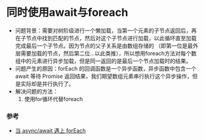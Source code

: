 # 同时使用await与foreach
- 问题背景：需要对树阶级进行一个懒加载，当第一个元素的子节点返回后，再在子节点中找到匹配的节点，然后对这个子节点进行加载，以此循环直至加载完成最后一个子节点。因为节点的父子关系是由数组存储的
（即第一位是最外层需要加载的节点，然后第二位...以此类推），所以想用foreach方法对每个数组中的元素进行异步加载，但是同一返回的是最后一个节点加载时的结果。
- 问题产生的原因：forEach 的回调函数是一个异步函数，异步函数中包含一个 await 等待 Promise 返回结果，我们期望数组元素串行执行这个异步操作，但是实际却是并行执行了。
- 解决问题的方法：
   1. 使用for循环代替foreach

### 参考
   - [当 async/await 遇上 forEach](http://objcer.com/2017/10/12/async-await-with-forEach/)
